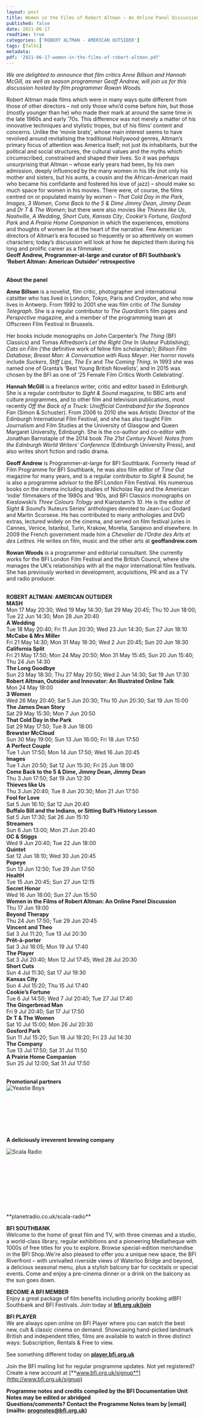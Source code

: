 ```yaml
---
layout: post
title: Women in the Films of Robert Altman – An Online Panel Discussion
published: false
date: 2021-06-17
readtime: true
categories: ['ROBERT ALTMAN - AMERICAN OUTSIDER']
tags: [Talks]
metadata: 
pdf: '2021-06-17-women-in-the-films-of-robert-altman.pdf'
---
```


_We are delighted to announce that film critics Anne Billson and Hannah McGill, as well as season programmer Geoff Andrew, will join us for this discussion hosted by film programmer Rowan Woods._

Robert Altman made films which were in many ways quite different from those of other directors – not only those who’d come before him, but those (mostly younger than he) who made their mark at around the same time in the late 1960s and early ’70s. This difference was not merely a matter of his innovative techniques and stylistic tropes, but of his films’ content and concerns. Unlike the ‘movie brats’, whose main interest seems to have revolved around revitalising the traditional Hollywood genres, Altman’s primary focus of attention was America itself; not just its inhabitants, but the political and social structures, the cultural values and the myths which circumscribed, constrained and shaped their lives. So it was perhaps unsurprising that Altman – whose early years had been, by his own admission, deeply influenced by the many women in his life (not only his mother and sisters, but his aunts, a cousin and the African-American maid who became his confidante and fostered his love of jazz) – should make so much space for women in his movies. There were, of course, the films centred on or populated mainly by women – _That Cold Day in the Park_, _Images_, _3 Women_, _Come Back to the 5 & Dime Jimmy Dean, Jimmy Dean_ and _Dr T & The Women_; but there were also movies like _Thieves like Us_, _Nashville_, _A Wedding_, _Short Cuts_, _Kansas City_, _Cookie’s Fortune,_ _Gosford Park_ and _A Prairie Home Companion_ in which the experiences, emotions and thoughts of women lie at the heart of the narrative. Few American directors of Altman’s era focused so frequently or so attentively on women characters; today’s discussion will look at how he depicted them during his long and prolific career as a filmmaker.  
**Geoff Andrew, Programmer-at-large and curator of BFI Southbank’s  
‘Robert Altman: American Outsider’ retrospective**
<br><br>

**About the panel**  

**Anne Billson** is a novelist, film critic, photographer and international catsitter who has lived in London, Tokyo, Paris and Croydon, and who now lives in Antwerp. From 1992 to 2001 she was film critic of _The Sunday Telegraph_.  She is a regular contributor to _The Guardian_’s film pages and _Perspective_ magazine, and a member of the programming team at Offscreen Film Festival in Brussels.

Her books include monographs on John Carpenter’s _The Thing_ (BFI Classics) and Tomas Alfredson’s _Let the Right One In_ (Auteur Publishing); _Cats on Film_ (‘the definitive work of feline film scholarship’); _Billson Film Database_; _Breast Man: A Conversation with Russ Meyer_. Her horror novels include _Suckers_, _Stiff Lips_, _The Ex_ and _The Coming Thing_. In 1993 she was named one of Granta’s ‘Best Young British Novelists’, and in 2015 was chosen by the BFI as one of ‘25 Female Film Critics Worth Celebrating’.

**Hannah McGill** is a freelance writer, critic and editor based in Edinburgh.  She is a regular contributor to _Sight & Sound_ magazine, to BBC arts and culture programmes, and to other film and television publications, most recently _Off the Back of a Truck: Unofficial Contraband for the Sopranos Fan_ (Simon & Schuster). From 2006 to 2010 she was Artistic Director of the Edinburgh International Film Festival, and she has also taught Film Journalism and Film Studies at the University of Glasgow and Queen Margaret University, Edinburgh. She is the co-author and co-editor with Jonathan Barnstaple of the 2014 book _The 21st Century Novel: Notes from the Edinburgh World Writers’ Conference_ (Edinburgh University Press), and also writes short fiction and  radio drama.

**Geoff Andrew** is Programmer-at-large for BFI Southbank. Formerly Head of Film Programme for BFI Southbank, he was also film editor of _Time Out_ magazine for many years, and is a regular contributor to _Sight & Sound_; he is also a programme advisor to the BFI London Film Festival. His numerous books on the cinema including studies of Nicholas Ray and the American ‘indie’ filmmakers of the 1980s and ‘90s, and BFI Classics monographs on Kieslowski’s _Three Colours Trilogy_ and Kiarostami’s _10_. He is the editor of _Sight & Sound_’s ‘Auteurs Series’ anthologies devoted to Jean-Luc Godard and Martin Scorsese. He has contributed to many anthologies and DVD extras, lectured widely on the cinema, and served on film festival juries in Cannes, Venice, Istanbul, Turin, Krakow, Morelia, Sarajevo and elsewhere. In 2009 the French government made him a _Chevalier de l’Ordre des Arts et des Lettres._ He writes on film, music and the other arts at **geoffandrew.com**

**Rowan Woods** is a programmer and editorial consultant. She currently works for the BFI London Film Festival and the British Council, where she manages the UK’s relationships with all the major international film festivals. She has previously worked in development, acquisitions, PR and as a TV and  radio producer.
<br><br>

**ROBERT ALTMAN: AMERICAN OUTSIDER**      
**MASH**<br>
Mon 17 May 20:30; Wed 19 May 14:30; Sat 29 May 20:45; Thu 10 Jun 18:00; Tue 22 Jun 14:30; Mon 28 Jun 20:40  
**A Wedding**<br>
Tue 18 May 20:40; Fri 11 Jun 20:30; Wed 23 Jun 14:30; Sun 27 Jun 18:10  
**McCabe & Mrs Miller**<br>
Fri 21 May 14:30; Mon 31 May 18:30; Wed 2 Jun 20:45; Sun 20 Jun 18:30  
**California Split**<br>
Fri 21 May 17:50; Mon 24 May 20:50; Mon 31 May 15:45; Sun 20 Jun 15:40; Thu 24 Jun 14:30  
**The Long Goodbye**<br>
Sun 23 May 18:30; Thu 27 May 20:50; Wed 2 Jun 14:30; Sat 19 Jun 17:30  
**Robert Altman, Outsider and Innovator: An Illustrated Online Talk**<br>
Mon 24 May 19:00  
**3 Women**<br>
Wed 26 May 20:40; Sat 5 Jun 20:30; Thu 10 Jun 20:30; Sat 19 Jun 15:00  
**The James Dean Story**<br>
Sat 29 May 15:30; Mon 7 Jun 20:50  
**That Cold Day in the Park**<br>
Sat 29 May 17:50; Tue 8 Jun 18:00  
**Brewster McCloud**<br>
Sun 30 May 19:00; Sun 13 Jun 16:00; Fri 18 Jun 17:50  
**A Perfect Couple**<br>
Tue 1 Jun 17:50; Mon 14 Jun 17:50; Wed 16 Jun 20:45  
**Images**<br>
Tue 1 Jun 20:50; Sat 12 Jun 15:30; Fri 25 Jun 18:00  
**Come Back to the 5 & Dime, Jimmy Dean, Jimmy Dean**<br>
Thu 3 Jun 17:50; Sat 19 Jun 12:30  
**Thieves like Us**<br>
Thu 3 Jun 20:40; Tue 8 Jun 20:30; Mon 21 Jun 17:50  
**Fool for Love**<br>
Sat 5 Jun 16:10; Sat 12 Jun 20:40  
**Buffalo Bill and the Indians, or Sitting Bull’s History Lesson**<br>
Sat 5 Jun 17:30; Sat 26 Jun 15:10  
**Streamers**<br>
Sun 6 Jun 13:00; Mon 21 Jun 20:40  
**OC & Stiggs**<br>
Wed 9 Jun 20:40; Tue 22 Jun 18:00  
**Quintet**<br>
Sat 12 Jun 18:10; Wed 30 Jun 20:45  
**Popeye**<br>
Sun 13 Jun 12:50; Tue 29 Jun 17:50  
**HealtH**<br>
Tue 15 Jun 20:45; Sun 27 Jun 12:15  
**Secret Honor**<br>
Wed 16 Jun 18:00; Sun 27 Jun 15:50  
**Women in the Films of Robert Altman: An Online Panel Discussion**<br>
Thu 17 Jun 19:00  
**Beyond Therapy**<br>
Thu 24 Jun 17:50; Tue 29 Jun 20:45  
**Vincent and Theo**    
Sat 3 Jul 11:20; Tue 13 Jul 20:30  
**Prêt-à-porter**<br>
Sat 3 Jul 18:05; Mon 19 Jul 17:40<br>
**The Player**<br>
Sat 3 Jul 20:40; Mon 12 Jul 17:45; Wed 28 Jul 20:30<br>
**Short Cuts**<br>
Sun 4 Jul 11:30; Sat 17 Jul 19:30<br>
**Kansas City**<br>
Sun 4 Jul 15:20; Thu 15 Jul 17:40<br>
**Cookie’s Fortune**<br>
Tue 6 Jul 14:50; Wed 7 Jul 20:40; Tue 27 Jul 17:40<br>
**The Gingerbread Man**<br>
Fri 9 Jul 20:40; Sat 17 Jul 17:50<br>
**Dr T & The Women**<br>
Sat 10 Jul 15:00; Mon 26 Jul 20:30<br>
**Gosford Park**<br>
Sun 11 Jul 15:20; Sun 18 Jul 18:20; Fri 23 Jul 14:30<br>
**The Company**<br>
Tue 13 Jul 17:50; Sat 31 Jul 11:50<br>
**A Prairie Home Companion**<br>
Sun 25 Jul 12:00; Sat 31 Jul 17:50<br>
<br>



**Promotional partners**  
<img style="float: left;" src="/img/partner/yeastie-boys-logo.png" alt="Yeastie Boys" title="Yeastie Boys">
<br><br><br><br><br><br><br><br>
**A deliciously irreverent brewing company**  

<img style="float: left;" src="/img/partner/scala-radio-logo.png" alt="Scala Radio" title="Scala Radio">
<br><br><br><br><br><br><br><br><br><br>
**planetradio.co.uk/scala-radio**  
<br>

**BFI SOUTHBANK**  
Welcome to the home of great film and TV, with three cinemas and a studio, a world-class library, regular exhibitions and a pioneering Mediatheque with 1000s of free titles for you to explore. Browse special-edition merchandise in the BFI Shop.We&#39;re also pleased to offer you a unique new space, the BFI Riverfront – with unrivalled riverside views of Waterloo Bridge and beyond, a delicious seasonal menu, plus a stylish balcony bar for cocktails or special events. Come and enjoy a pre-cinema dinner or a drink on the balcony as the sun goes down.  

**BECOME A BFI MEMBER**  
Enjoy a great package of film benefits including priority booking atBFI Southbank and BFI Festivals. Join today at [**bfi.org.uk/join**](http://www.bfi.org.uk/join)  

**BFI PLAYER**  
 We are always open online on BFI Player where you can watch the best new, cult &amp; classic cinema on demand. Showcasing hand-picked landmark British and independent titles, films are available to watch in three distinct ways: Subscription, Rentals &amp; Free to view.  

See something different today on [**player.bfi.org.uk**](https://player.bfi.org.uk)  

Join the BFI mailing list for regular programme updates. Not yet registered? Create a new account at [**www.bfi.org.uk/signup**](http://www.bfi.org.uk/signup)

**Programme notes and credits compiled by the BFI Documentation Unit  
Notes may be edited or abridged  
Questions/comments? Contact the Programme Notes team by [email](mailto: prognotes@bfi.org.uk)**
<!--stackedit_data:
eyJoaXN0b3J5IjpbLTIwMDU4OTU5OTJdfQ==
-->
